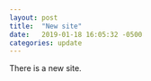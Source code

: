 ```yaml
---
layout: post
title:  "New site"
date:   2019-01-18 16:05:32 -0500
categories: update
---
```


There is a new site.